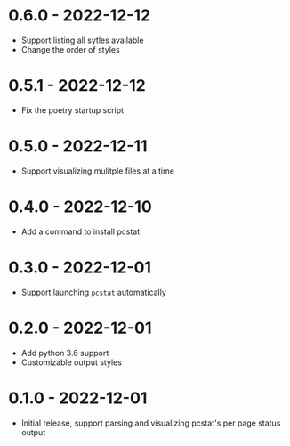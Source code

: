 # 0.6.0 - 2022-12-12
* Support listing all sytles available
* Change the order of styles
# 0.5.1 - 2022-12-12
* Fix the poetry startup script
# 0.5.0 - 2022-12-11
* Support visualizing mulitple files at a time
# 0.4.0 - 2022-12-10
* Add a command to install pcstat
# 0.3.0 - 2022-12-01
* Support launching `pcstat` automatically
# 0.2.0 - 2022-12-01
* Add python 3.6 support
* Customizable output styles
# 0.1.0 - 2022-12-01
* Initial release, support parsing and visualizing pcstat's per page status output